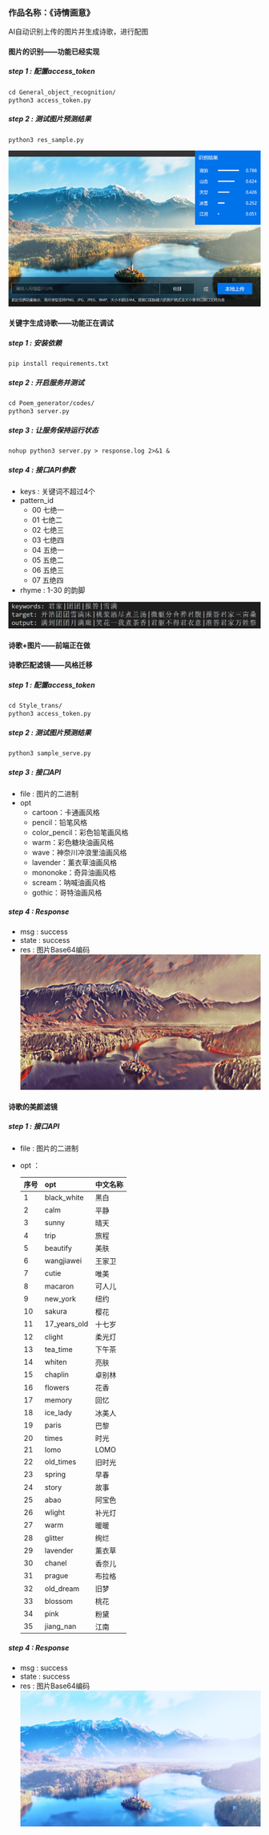 ### 作品名称：《诗情画意》

AI自动识别上传的图片并生成诗歌，进行配图

#### 图片的识别——功能已经实现

##### step 1 : 配置access_token


```
cd General_object_recognition/
python3 access_token.py
```
##### step 2 : 测试图片预测结果
```
python3 res_sample.py
```

![](./诗歌的识别.png)

#### 关键字生成诗歌——功能正在调试

##### step 1 : 安装依赖


```
pip install requirements.txt
```
##### step 2 : 开启服务并测试
```
cd Poem_generator/codes/
python3 server.py
```

##### step 3 : 让服务保持运行状态
```
nohup python3 server.py > response.log 2>&1 &
```
##### step 4 : 接口API参数
- keys : 关键词不超过4个
- pattern_id
	- 00 七绝一
	- 01 七绝二
	- 02 七绝三
	- 03 七绝四
	- 04 五绝一
	- 05 五绝二
	- 06 五绝三
	- 07 五绝四
- rhyme : 1-30 的韵脚

![image-20210204204603197](./诗歌生成图例.png)

#### 诗歌+图片——前端正在做

#### 诗歌匹配滤镜——风格迁移
##### step 1 : 配置access_token


```
cd Style_trans/
python3 access_token.py
```
##### step 2 : 测试图片预测结果
```
python3 sample_serve.py
```

##### step 3 : 接口API
- file : 图片的二进制
- opt
  - cartoon：卡通画风格
  - pencil：铅笔风格
  - color_pencil：彩色铅笔画风格
  - warm：彩色糖块油画风格
  - wave：神奈川冲浪里油画风格
  - lavender：薰衣草油画风格
  - mononoke：奇异油画风格
  - scream：呐喊油画风格
  - gothic：哥特油画风格

##### step 4 : Response
- msg : success
- state : success
- res : 图片Base64编码
![](./Style_trans/res_img.jpg)

#### 诗歌的美颜滤镜
##### step 1 : 接口API
- file : 图片的二进制

- opt ：

  | 序号 | opt          | 中文名称 |
  | ---- | ------------ | -------- |
  | 1    | black_white  | 黑白     |
  | 2    | calm         | 平静     |
  | 3    | sunny        | 晴天     |
  | 4    | trip         | 旅程     |
  | 5    | beautify     | 美肤     |
  | 6    | wangjiawei   | 王家卫   |
  | 7    | cutie        | 唯美     |
  | 8    | macaron      | 可人儿   |
  | 9    | new_york     | 纽约     |
  | 10   | sakura       | 樱花     |
  | 11   | 17_years_old | 十七岁   |
  | 12   | clight       | 柔光灯   |
  | 13   | tea_time     | 下午茶   |
  | 14   | whiten       | 亮肤     |
  | 15   | chaplin      | 卓别林   |
  | 16   | flowers      | 花香     |
  | 17   | memory       | 回忆     |
  | 18   | ice_lady     | 冰美人   |
  | 19   | paris        | 巴黎     |
  | 20   | times        | 时光     |
  | 21   | lomo         | LOMO     |
  | 22   | old_times    | 旧时光   |
  | 23   | spring       | 早春     |
  | 24   | story        | 故事     |
  | 25   | abao         | 阿宝色   |
  | 26   | wlight       | 补光灯   |
  | 27   | warm         | 暖暖     |
  | 28   | glitter      | 绚烂     |
  | 29   | lavender     | 薰衣草   |
  | 30   | chanel       | 香奈儿   |
  | 31   | prague       | 布拉格   |
  | 32   | old_dream    | 旧梦     |
  | 33   | blossom      | 桃花     |
  | 34   | pink         | 粉黛     |
  | 35   | jiang_nan    | 江南     |

##### step 4 : Response
- msg : success
- state : success
- res : 图片Base64编码
![](./Filter/res_img.jpg)

